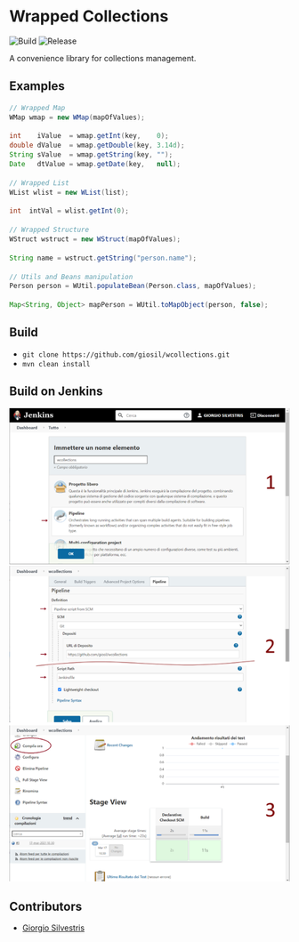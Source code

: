 # Wrapped Collections

![Build](https://github.com/giosil/wcollections/workflows/Build/badge.svg)
![Release](https://img.shields.io/github/v/tag/giosil/wcollections.svg)

A convenience library for collections management.

## Examples

```java
// Wrapped Map
WMap wmap = new WMap(mapOfValues);

int    iValue  = wmap.getInt(key,    0);
double dValue  = wmap.getDouble(key, 3.14d);
String sValue  = wmap.getString(key, "");
Date   dtValue = wmap.getDate(key,   null);

// Wrapped List 
WList wlist = new WList(list);

int  intVal = wlist.getInt(0);

// Wrapped Structure 
WStruct wstruct = new WStruct(mapOfValues);

String name = wstruct.getString("person.name");

// Utils and Beans manipulation
Person person = WUtil.populateBean(Person.class, mapOfValues);

Map<String, Object> mapPerson = WUtil.toMapObject(person, false);
```

## Build

- `git clone https://github.com/giosil/wcollections.git`
- `mvn clean install`

## Build on Jenkins

![Jenkins](jenkins.png)

## Contributors

* [Giorgio Silvestris](https://github.com/giosil)
